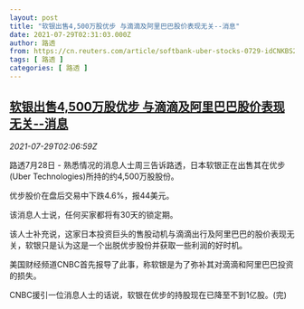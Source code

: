 ```yaml
---
layout: post
title: "软银出售4,500万股优步 与滴滴及阿里巴巴股价表现无关--消息"
date: 2021-07-29T02:31:03.000Z
author: 路透
from: https://cn.reuters.com/article/softbank-uber-stocks-0729-idCNKBS2EZ05M
tags: [ 路透 ]
categories: [ 路透 ]
---
```

<!--1627525863000-->
[软银出售4,500万股优步 与滴滴及阿里巴巴股价表现无关--消息](https://cn.reuters.com/article/softbank-uber-stocks-0729-idCNKBS2EZ05M)
------

<div>
<div><i>2021-07-29T02:06:59Z</i></div><p>路透7月28日 - 熟悉情况的消息人士周三告诉路透，日本软银正在出售其在优步(Uber Technologies)所持的约4,500万股股份。</p><p>优步股价在盘后交易中下跌4.6%，报44美元。</p><p>该消息人士说，任何买家都将有30天的锁定期。</p><p>该人士补充说，这家日本投资巨头的售股动机与滴滴出行及阿里巴巴的股价表现无关，软银只是认为这是一个出脱优步股份并获取一些利润的好时机。</p><p>美国财经频道CNBC首先报导了此事，称软银是为了弥补其对滴滴和阿里巴巴投资的损失。</p><p>CNBC援引一位消息人士的话说，软银在优步的持股现在已降至不到1亿股。(完)</p>
</div>

